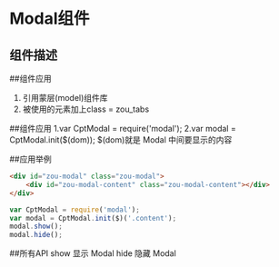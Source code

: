 # Modal组件

## 组件描述

##组件应用
1. 引用蒙层(model)组件库
2. 被使用的元素加上class = zou_tabs

##组件应用
1.var CptModal = require('modal');
2.var modal = CptModal.init($(dom));
$(dom)就是 Modal 中间要显示的内容

##应用举例
```html
<div id="zou-modal" class="zou-modal">
    <div id="zou-modal-content" class="zou-modal-content"></div>
</div>
```

```js
var CptModal = require('modal');
var modal = CptModal.init($)('.content');
modal.show();
modal.hide();
```

##所有API
show    显示  Modal
hide    隐藏  Modal